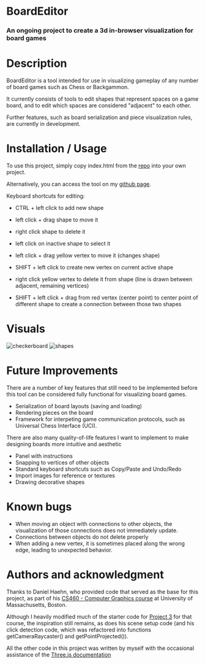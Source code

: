 # BoardEditor

### An ongoing project to create a 3d in-browser visualization for board games

# Description

BoardEditor is a tool intended for use in visualizing gameplay of any number of board games such as Chess or Backgammon.

It currently consists of tools to edit shapes that represent spaces on a game board, and to edit which spaces are considered "adjacent" to each other.

Further features, such as board serialization and piece visualization rules, are currently in development.

# Installation / Usage

To use this project, simply copy index.html from the [repo](https://github.com/rock-pulak/boardEditor) into your own project.

Alternatively, you can access the tool on my [github page](https://rock-pulak.github.io/boardEditor/).

Keyboard shortcuts for editing:
- CTRL + left click to add new shape
- left click + drag shape to move it
- right click shape to delete it

- left click on inactive shape to select it

- left click + drag yellow vertex to move it (changes shape)
- SHIFT + left click to create new vertex on current active shape
- right click yellow vertex to delete it from shape (line is drawn between adjacent, remaining vertices)

- SHIFT + left click + drag from red vertex (center point) to center point of different shape to create a connection between those two shapes

# Visuals
![checkerboard](https://github.com/user-attachments/assets/ad36028b-ab22-4362-a9b8-efb4d6321cb2)
![shapes](https://github.com/user-attachments/assets/5e1d36ce-dc7c-4225-afe7-f2ce489ab6c8)


# Future Improvements
There are a number of key features that still need to be implemented before this tool can be considered fully functional for visualizing board games.
- Serialization of board layouts (saving and loading)
- Rendering pieces on the board
- Framework for interpeting game communication protocols, such as Universal Chess Interface (UCI).

There are also many quality-of-life features I want to implement to make designing boards more intuitive and aesthetic
- Panel with instructions
- Snapping to vertices of other objects
- Standard keyboard shortcuts such as Copy/Paste and Undo/Redo
- Import images for reference or textures
- Drawing decorative shapes

# Known bugs
- When moving an object with connections to other objects, the visualization of those connections does not immediately update.
- Connections between objects do not delete properly
- When adding a new vertex, it is sometimes placed along the wrong edge, leading to unexpected behavior.

# Authors and acknowledgment
Thanks to Daniel Haehn, who provided code that served as the base for this project, as part of his [CS460 - Computer Graphics course](https://cs460.org/) at University of Massachusetts, Boston.

Although I heavily modified much of the starter code for [Project 3](https://github.com/bostongfx/CS460student/03) for that course, the inspiration still remains, as does his scene setup code (and his click detection code, which was refactored into functions getCameraRaycaster() and getPointProjected()).

All the other code in this project was written by myself with the occasional assistance of the [Three.js documentation](https://threejs.org/docs/)
